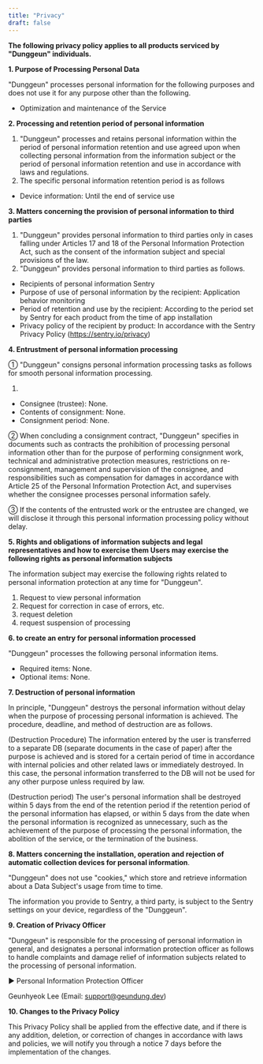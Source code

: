 ```yaml
---
title: "Privacy"
draft: false
---
```


**The following privacy policy applies to all products serviced by "Dunggeun" individuals.**

**1. Purpose of Processing Personal Data**

"Dunggeun" processes personal information for the following purposes and does not use it for any purpose other than the following.

- Optimization and maintenance of the Service

**2. Processing and retention period of personal information**

1. "Dunggeun" processes and retains personal information within the period of personal information retention and use agreed upon when collecting personal information from the information subject or the period of personal information retention and use in accordance with laws and regulations.
2. The specific personal information retention period is as follows
- Device information: Until the end of service use

**3. Matters concerning the provision of personal information to third parties**

1. "Dunggeun" provides personal information to third parties only in cases falling under Articles 17 and 18 of the Personal Information Protection Act, such as the consent of the information subject and special provisions of the law.
2. "Dunggeun" provides personal information to third parties as follows.
- Recipients of personal information Sentry
- Purpose of use of personal information by the recipient: Application behavior monitoring
- Period of retention and use by the recipient: According to the period set by Sentry for each product from the time of app installation
- Privacy policy of the recipient by product: In accordance with the Sentry Privacy Policy (https://sentry.io/privacy)

**4. Entrustment of personal information processing**

① "Dunggeun" consigns personal information processing tasks as follows for smooth personal information processing.

1. <No consignment>
- Consignee (trustee): None.
- Contents of consignment: None.
- Consignment period: None.

② When concluding a consignment contract, "Dunggeun" specifies in documents such as contracts the prohibition of processing personal information other than for the purpose of performing consignment work, technical and administrative protection measures, restrictions on re-consignment, management and supervision of the consignee, and responsibilities such as compensation for damages in accordance with Article 25 of the Personal Information Protection Act, and supervises whether the consignee processes personal information safely.

③ If the contents of the entrusted work or the entrustee are changed, we will disclose it through this personal information processing policy without delay.

**5. Rights and obligations of information subjects and legal representatives and how to exercise them Users may exercise the following rights as personal information subjects**

The information subject may exercise the following rights related to personal information protection at any time for "Dunggeun".

1. Request to view personal information
2. Request for correction in case of errors, etc.
3. request deletion
4. request suspension of processing

**6. to create an entry for personal information processed**

"Dunggeun" processes the following personal information items.

- Required items: None.
- Optional items: None.

**7. Destruction of personal information**

In principle, "Dunggeun" destroys the personal information without delay when the purpose of processing personal information is achieved. The procedure, deadline, and method of destruction are as follows.

(Destruction Procedure)
The information entered by the user is transferred to a separate DB (separate documents in the case of paper) after the purpose is achieved and is stored for a certain period of time in accordance with internal policies and other related laws or immediately destroyed. In this case, the personal information transferred to the DB will not be used for any other purpose unless required by law.

(Destruction period)
The user's personal information shall be destroyed within 5 days from the end of the retention period if the retention period of the personal information has elapsed, or within 5 days from the date when the personal information is recognized as unnecessary, such as the achievement of the purpose of processing the personal information, the abolition of the service, or the termination of the business.

**8. Matters concerning the installation, operation and rejection of automatic collection devices for personal information**.

"Dunggeun" does not use "cookies," which store and retrieve information about a Data Subject's usage from time to time.

The information you provide to Sentry, a third party, is subject to the Sentry settings on your device, regardless of the "Dunggeun".

**9. Creation of Privacy Officer**

"Dunggeun" is responsible for the processing of personal information in general, and designates a personal information protection officer as follows to handle complaints and damage relief of information subjects related to the processing of personal information.

▶ Personal Information Protection Officer

Geunhyeok Lee (Email: support@geundung.dev)

**10. Changes to the Privacy Policy**

This Privacy Policy shall be applied from the effective date, and if there is any addition, deletion, or correction of changes in accordance with laws and policies, we will notify you through a notice 7 days before the implementation of the changes.
